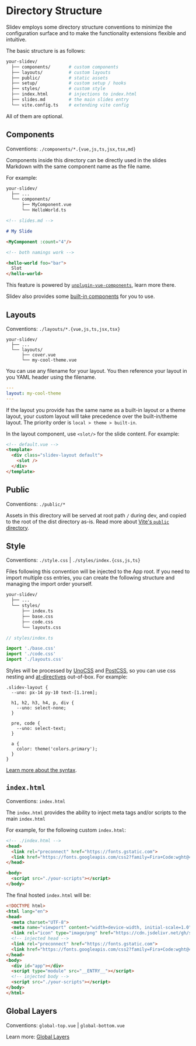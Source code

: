 # Directory Structure

Slidev employs some directory structure conventions to minimize the configuration surface and to make the functionality extensions flexible and intuitive.

The basic structure is as follows:

```bash
your-slidev/
  ├── components/       # custom components
  ├── layouts/          # custom layouts
  ├── public/           # static assets
  ├── setup/            # custom setup / hooks
  ├── styles/           # custom style
  ├── index.html        # injections to index.html
  ├── slides.md         # the main slides entry
  └── vite.config.ts    # extending vite config
```

All of them are optional.

## Components

Conventions: `./components/*.{vue,js,ts,jsx,tsx,md}`

Components inside this directory can be directly used in the slides Markdown with the same component name as the file name.

For example:

```bash
your-slidev/
  ├── ...
  └── components/
      ├── MyComponent.vue
      └── HelloWorld.ts
```

```md
<!-- slides.md -->

# My Slide

<MyComponent :count="4"/>

<!-- both namings work -->

<hello-world foo="bar">
  Slot
</hello-world>
```

This feature is powered by [`unplugin-vue-components`](https://github.com/antfu/unplugin-vue-components), learn more there.

Slidev also provides some [built-in components](/builtin/components) for you to use.

## Layouts

Conventions: `./layouts/*.{vue,js,ts,jsx,tsx}`

```
your-slidev/
  ├── ...
  └── layouts/
      ├── cover.vue
      └── my-cool-theme.vue
```

You can use any filename for your layout. You then reference your layout in you YAML header using the filename.

```yaml
---
layout: my-cool-theme
---
```

If the layout you provide has the same name as a built-in layout or a theme layout, your custom layout will take precedence over the built-in/theme layout. The priority order is `local > theme > built-in`.

In the layout component, use `<slot/>` for the slide content. For example:

```html
<!-- default.vue -->
<template>
  <div class="slidev-layout default">
    <slot />
  </div>
</template>
```

## Public

Conventions: `./public/*`

Assets in this directory will be served at root path `/` during dev, and copied to the root of the dist directory as-is. Read more about [Vite's `public` directory](https://vitejs.dev/guide/assets.html#the-public-directory).

## Style

Conventions: `./style.css` | `./styles/index.{css,js,ts}`

Files following this convention will be injected to the App root. If you need to import multiple css entries, you can create the following structure and managing the import order yourself.

```bash
your-slidev/
  ├── ...
  └── styles/
      ├── index.ts
      ├── base.css
      ├── code.css
      └── layouts.css
```

```ts
// styles/index.ts

import './base.css'
import './code.css'
import './layouts.css'
```

Styles will be processed by [UnoCSS](https://unocss.dev/) and [PostCSS](https://postcss.org/), so you can use css nesting and [at-directives](https://unocss.dev/transformers/directives#apply) out-of-box. For example:

<!-- eslint-skip -->

```less
.slidev-layout {
  --uno: px-14 py-10 text-[1.1rem];

  h1, h2, h3, h4, p, div {
    --uno: select-none;
  }

  pre, code {
    --uno: select-text;
  }

  a {
    color: theme('colors.primary');
  }
}
```

[Learn more about the syntax](https://unocss.dev/transformers/directives#apply).

## `index.html`

Conventions: `index.html`

The `index.html` provides the ability to inject meta tags and/or scripts to the main `index.html`

For example, for the following custom `index.html`:

```html
<!-- ./index.html -->
<head>
  <link rel="preconnect" href="https://fonts.gstatic.com">
  <link href="https://fonts.googleapis.com/css2?family=Fira+Code:wght@400;600&family=Nunito+Sans:wght@200;400;600&display=swap" rel="stylesheet">
</head>

<body>
  <script src="./your-scripts"></script>
</body>
```

The final hosted `index.html` will be:

```html
<!DOCTYPE html>
<html lang="en">
<head>
  <meta charset="UTF-8">
  <meta name="viewport" content="width=device-width, initial-scale=1.0">
  <link rel="icon" type="image/png" href="https://cdn.jsdelivr.net/gh/slidevjs/slidev/assets/favicon.png">
  <!-- injected head -->
  <link rel="preconnect" href="https://fonts.gstatic.com">
  <link href="https://fonts.googleapis.com/css2?family=Fira+Code:wght@400;600&family=Nunito+Sans:wght@200;400;600&display=swap" rel="stylesheet">
</head>
<body>
  <div id="app"></div>
  <script type="module" src="__ENTRY__"></script>
  <!-- injected body -->
  <script src="./your-scripts"></script>
</body>
</html>
```

## Global Layers

Conventions: `global-top.vue` | `global-bottom.vue`

Learn more: [Global Layers](/custom/global-layers)
